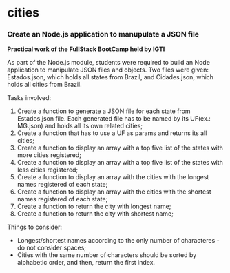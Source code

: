 # cities

### Create an Node.js application to manupulate a JSON file

**Practical work of the FullStack BootCamp held by IGTI**

As part of the Node.js module, students were required to build an Node application to manipulate JSON files and objects. Two files were given: Estados.json, which holds all states from Brazil, and Cidades.json, which holds all cities from Brazil.

Tasks involved:

1. Create a function to generate a JSON file for each state from Estados.json file. Each generated file has to be named by its UF(ex.: MG.json) and holds all its own related cities;
2. Create a function that has to use a UF as params and returns its all cities;
3. Create a function to display an array with a top five list of the states with more cities registered;
4. Create a function to display an array with a top five list of the states with less cities registered;
5. Create a function to display an array with the cities with the longest names registered of each state;
6. Create a function to display an array with the cities with the shortest names registered of each state;
7. Create a function to return the city with longest name;
8. Create a function to return the city with shortest name;

Things to consider: 
- Longest/shortest names according to the only number of characteres - do not consider spaces;
- Cities with the same number of characters should be sorted by alphabetic order, and then, return the first index.
